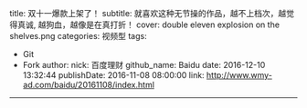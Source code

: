 title: 双十一爆款上架了！
subtitle: 就喜欢这种无节操的作品，越不上档次，越觉得真诚, 越狗血，越像是在真打折！
cover: double eleven explosion on the shelves.png
categories: 视频型
tags:
  - Git
  - Fork
author:
  nick: 百度理财
  github_name: Baidu
date: 2016-12-10 13:32:44
publishDate: 2016-11-08 08:00:00
link: http://www.wmy-ad.com/baidu/20161108/index.html
---

<!-- more -->
